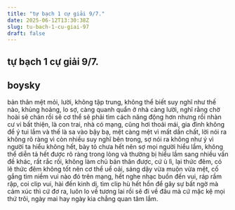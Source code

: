```yaml
---
title: "tự bạch 1 cự giải 9/7."
date: 2025-06-12T13:30:38Z
slug: tu-bach-1-cu-giai-97
draft: false
---
```


## tự bạch 1 cự giải 9/7.

## boysky

bản thân mệt mỏi, lười, không tập trung, không thể biết suy nghĩ như thế nào, khủng hoảng, lo sợ, càng quanh quẩn ở nhà càng lười, nghĩ rằng chờ hoài sẽ chán rồi sẽ cơ thể sẽ phải tìm cách năng động hơn nhưng rồi nhàn cư vi bất thiện, là con trai, nhà có mạng, cũng hơi thoải mái, gia đình không để ý tui lắm và thế là sa vào bậy bạ, mệt càng mệt vì mất dần chất, lời nói ra không rõ ràng vì còn nhiều suy nghĩ bên trong, sợ nói ra không như ý vì người ta hiểu không hết, bày tỏ chưa hết nên sợ mọi người hiểu lầm, không thể diễn tả hết được rõ ràng trong lòng và thường bị hiểu lầm sang nhiều vấn đề khác, rất rắc rối, không làm chủ bản thân được, cứ ù lì, lại thức đêm, có lẽ thức đêm không tốt nên cơ thể uể oải, sáng dậy vừa muộn vừa mệt, cố gắng tìm niềm vui nào đó trên mạng, hết nghe nhạc buồn đến vui, ráp rầm rập, coi clip vui, hài đến kinh dị, tìm clip hù hết hồn để gây sự bất ngờ mà cảm xúc thì cứ đơ ra, luôn lo về tương lai rồi sẽ đi về đâu mà cứ mặc kệ mọi thứ trôi, ngày mai hay ngày kia chẳng quan tâm lắm.
